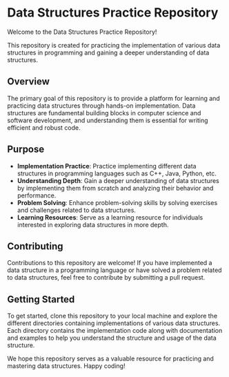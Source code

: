 # Data Structures Practice Repository

Welcome to the Data Structures Practice Repository!

This repository is created for practicing the implementation of various data structures in programming and gaining a deeper understanding of data structures.

## Overview

The primary goal of this repository is to provide a platform for learning and practicing data structures through hands-on implementation. Data structures are fundamental building blocks in computer science and software development, and understanding them is essential for writing efficient and robust code.

## Purpose

- **Implementation Practice**: Practice implementing different data structures in programming languages such as C++, Java, Python, etc.
- **Understanding Depth**: Gain a deeper understanding of data structures by implementing them from scratch and analyzing their behavior and performance.
- **Problem Solving**: Enhance problem-solving skills by solving exercises and challenges related to data structures.
- **Learning Resources**: Serve as a learning resource for individuals interested in exploring data structures in more depth.

## Contributing

Contributions to this repository are welcome! If you have implemented a data structure in a programming language or have solved a problem related to data structures, feel free to contribute by submitting a pull request.

## Getting Started

To get started, clone this repository to your local machine and explore the different directories containing implementations of various data structures. Each directory contains the implementation code along with documentation and examples to help you understand the structure and usage of the data structure.

We hope this repository serves as a valuable resource for practicing and mastering data structures. Happy coding!


